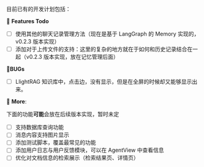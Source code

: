 目前已有的开发计划包括：

💭 **Features Todo**
- [ ] 使用其他的聊天记录管理方法（现在是基于 LangGraph 的 Memory 实现的，v0.2.3 版本实现）
- [ ] 添加对于上传文件的支持：这里的复杂的地方就在于如何和历史记录结合在一起（v0.2.3 版本实现，放在记忆管理后面）

🐛**BUGs**
- [ ] LlightRAG 知识库中，点击边，没有显示，但是在全屏的时候却又能够显示出来。
 
💯 **More**:

下面的功能**可能**会放在后续版本实现，暂时未定

- [ ] 支持数据库查询功能
- [ ] 消息内容支持图片显示
- [ ] 添加测试脚本，覆盖最常见的功能
- [ ] 添加用户日志与用户反馈模块，可以在 AgentView 中查看信息
- [ ] 优化对文档信息的检索展示（检索结果页、详情页）
